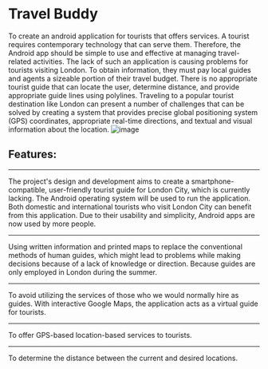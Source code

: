# Travel Buddy
To create an android application for tourists that offers services. A tourist requires contemporary technology that can serve them. Therefore, the Android app should be simple to use and effective at managing travel-related activities. The lack of such an application is causing problems for tourists visiting London. To obtain information, they must pay local guides and agents a sizeable portion of their travel budget.
There is no appropriate tourist guide that can locate the user, determine distance, and provide appropriate guide lines using polylines. Traveling to a popular tourist destination like London can present a number of challenges that can be solved by creating a system that provides precise global positioning system (GPS) coordinates, appropriate real-time directions, and textual and visual information about the location.
![image](https://user-images.githubusercontent.com/60289064/209342435-02c420a3-a8dd-4dcb-a643-28f2399acbc2.png)


## Features:
***
The project's design and development aims to create a smartphone-compatible, user-friendly tourist guide for London City, which is currently lacking. The Android operating system will be used to run the application. Both domestic and international tourists who visit London City can benefit from this application. Due to their usability and simplicity, Android apps are now used by more people.
***
Using written information and printed maps to replace the conventional methods of human guides, which might lead to problems while making decisions because of a lack of knowledge or direction. Because guides are only employed in London during the summer.
***
To avoid utilizing the services of those who we would normally hire as guides. With interactive Google Maps, the application acts as a virtual guide for tourists.
***
To offer GPS-based location-based services to tourists.
***
To determine the distance between the current and desired locations.
